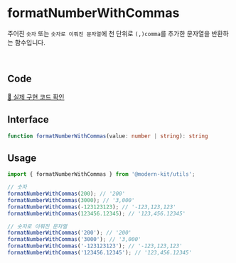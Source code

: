 # formatNumberWithCommas

주어진 `숫자` 또는 `숫자로 이뤄진 문자열`에 천 단위로 `(,)comma`를 추가한 문자열을 반환하는 함수입니다.

<br />

## Code
[🔗 실제 구현 코드 확인](https://github.com/modern-agile-team/modern-kit/blob/main/packages/utils/src/formatter/formatNumberWithCommas/index.ts)

## Interface
```ts title="typescript"
function formatNumberWithCommas(value: number | string): string
```

## Usage
```ts title="typescript"
import { formatNumberWithCommas } from '@modern-kit/utils';

// 숫자
formatNumberWithCommas(200); // '200'
formatNumberWithCommas(3000); // '3,000'
formatNumberWithCommas(-123123123); // '-123,123,123'
formatNumberWithCommas(123456.12345); // '123,456.12345'

// 숫자로 이뤄진 문자열
formatNumberWithCommas('200'); // '200'
formatNumberWithCommas('3000'); // '3,000'
formatNumberWithCommas('-123123123'); // '-123,123,123'
formatNumberWithCommas('123456.12345'); // '123,456.12345'
```
